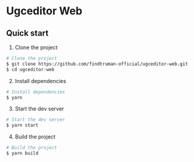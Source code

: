# Ugceditor Web

## Quick start

1. Clone the project

```bash
# Clone the project
$ git clone https://github.com/findtruman-official/ugceditor-web.git
$ cd ugceditor-web
```


2. Install dependencies

```bash
# Install dependencies
$ yarn
```


3. Start the dev server

```bash
# Start the dev server
$ yarn start
```

4. Build the project

```bash
# Build the project
$ yarn build
```